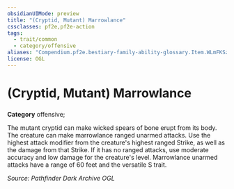 ```yaml
---
obsidianUIMode: preview
title: "(Cryptid, Mutant) Marrowlance"
cssclasses: pf2e,pf2e-action
tags:
  - trait/common
  - category/offensive
aliases: "Compendium.pf2e.bestiary-family-ability-glossary.Item.WLmFKSzR6Xz9RqAu"
license: OGL
---
```

# (Cryptid, Mutant) Marrowlance

### 

**Category** offensive; 




The mutant cryptid can make wicked spears of bone erupt from its body. The creature can make marrowlance ranged unarmed attacks. Use the highest attack modifier from the creature's highest ranged Strike, as well as the damage from that Strike. If it has no ranged attacks, use moderate accuracy and low damage for the creature's level. Marrowlance unarmed attacks have a range of 60 feet and the versatile S trait.

*Source: Pathfinder Dark Archive*
*OGL*